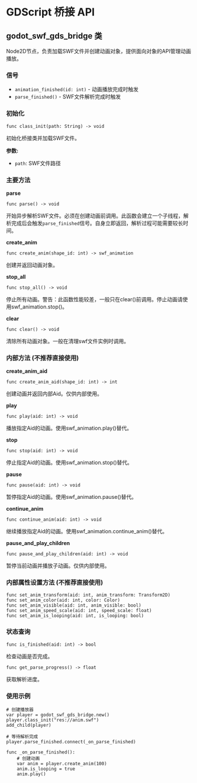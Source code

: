 # GDScript 桥接 API

## godot_swf_gds_bridge 类

Node2D节点，负责加载SWF文件并创建动画对象，提供面向对象的API管理动画播放。

### 信号
- `animation_finished(id: int)` - 动画播放完成时触发
- `parse_finished()` - SWF文件解析完成时触发

### 初始化
```gdscript
func class_init(path: String) -> void
```
初始化桥接类并加载SWF文件。

**参数:**
- `path`: SWF文件路径

### 主要方法

**parse**
```gdscript
func parse() -> void
```
开始异步解析SWF文件。必须在创建动画前调用。此函数会建立一个子线程，解析完成后会触发`parse_finished`信号。自身立即返回，解析过程可能需要较长时间。

**create_anim**
```gdscript
func create_anim(shape_id: int) -> swf_animation
```
创建并返回动画对象。

**stop_all**
```gdscript
func stop_all() -> void
```
停止所有动画。警告：此函数性能较差，一般只在clear()前调用。停止动画请使用swf_animation.stop()。

**clear**
```gdscript
func clear() -> void
```
清除所有动画对象。一般在清理swf文件实例时调用。

### 内部方法 (不推荐直接使用)

**create_anim_aid**
```gdscript
func create_anim_aid(shape_id: int) -> int
```
创建动画并返回内部Aid。仅供内部使用。

**play**
```gdscript
func play(aid: int) -> void
```
播放指定Aid的动画。使用swf_animation.play()替代。

**stop**
```gdscript
func stop(aid: int) -> void
```
停止指定Aid的动画。使用swf_animation.stop()替代。

**pause**
```gdscript
func pause(aid: int) -> void
```
暂停指定Aid的动画。使用swf_animation.pause()替代。

**continue_anim**
```gdscript
func continue_anim(aid: int) -> void
```
继续播放指定Aid的动画。使用swf_animation.continue_anim()替代。

**pause_and_play_children**
```gdscript
func pause_and_play_children(aid: int) -> void
```
暂停当前动画并播放子动画。仅供内部使用。

### 内部属性设置方法 (不推荐直接使用)
```gdscript
func set_anim_transform(aid: int, anim_transform: Transform2D)
func set_anim_color(aid: int, color: Color) 
func set_anim_visible(aid: int, anim_visible: bool)
func set_anim_speed_scale(aid: int, speed_scale: float)
func set_anim_is_looping(aid: int, is_looping: bool)
```

### 状态查询
```gdscript
func is_finished(aid: int) -> bool
```
检查动画是否完成。

```gdscript
func get_parse_progress() -> float
```
获取解析进度。

### 使用示例
```gdscript
# 创建播放器
var player = godot_swf_gds_bridge.new()
player.class_init("res://anim.swf")
add_child(player)

# 等待解析完成
player.parse_finished.connect(_on_parse_finished)

func _on_parse_finished():
    # 创建动画
    var anim = player.create_anim(100)
    anim.is_looping = true
    anim.play()
```
